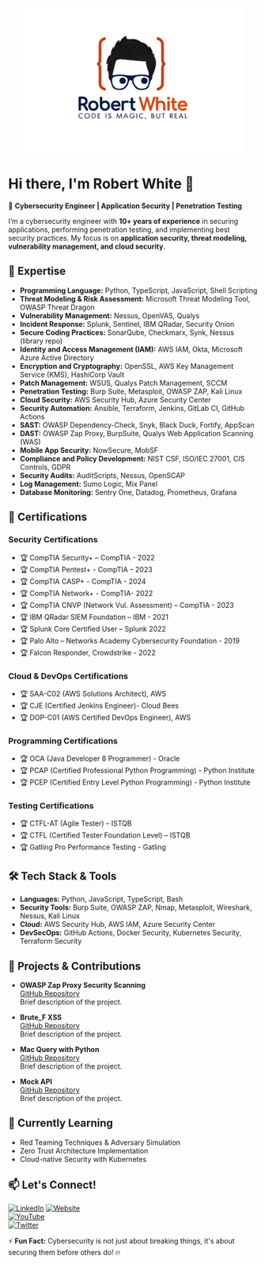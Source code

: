 <p align="center" style="margin-top: 20px; margin-bottom: 20px;">
  <img src="https://raw.githubusercontent.com/robertwhite37/robertwhite37/main/3.png" width="450" alt="Cybersecurity Logo">
</p>

# Hi there, I'm Robert White 👋

🚀 **Cybersecurity Engineer | Application Security | Penetration Testing**

I’m a cybersecurity engineer with **10+ years of experience** in securing applications, performing penetration testing, and implementing best security practices. My focus is on **application security, threat modeling, vulnerability management, and cloud security**.

## 🔐 **Expertise**
- **Programming Language:** Python, TypeScript, JavaScript, Shell Scripting
- **Threat Modeling & Risk Assessment:** Microsoft Threat Modeling Tool, OWASP Threat Dragon
- **Vulnerability Management:** Nessus, OpenVAS, Qualys
- **Incident Response:** Splunk, Sentinel, IBM QRadar, Security Onion
- **Secure Coding Practices:** SonarQube, Checkmarx, Synk, Nessus (library repo)
- **Identity and Access Management (IAM):** AWS IAM, Okta, Microsoft Azure Active Directory
- **Encryption and Cryptography:** OpenSSL, AWS Key Management Service (KMS), HashiCorp Vault
- **Patch Management:** WSUS, Qualys Patch Management, SCCM
- **Penetration Testing:** Burp Suite, Metasploit, OWASP ZAP, Kali Linux
- **Cloud Security:** AWS Security Hub, Azure Security Center
- **Security Automation:** Ansible, Terraform, Jenkins, GitLab CI, GitHub Actions
- **SAST:** OWASP Dependency-Check, Snyk, Black Duck, Fortify, AppScan
- **DAST:** OWASP Zap Proxy, BurpSuite, Qualys Web Application Scanning (WAS)
- **Mobile App Security:** NowSecure, MobSF
- **Compliance and Policy Development:** NIST CSF, ISO/IEC 27001, CIS Controls, GDPR
- **Security Audits:** AuditScripts, Nessus, OpenSCAP
- **Log Management:** Sumo Logic, Mix Panel
- **Database Monitoring:** Sentry One, Datadog, Prometheus, Grafana

## 📌 **Certifications**

### Security Certifications
- 🏆 CompTIA Security+ – CompTIA - 2022
- 🏆 CompTIA Pentest+ - CompTIA – 2023
- 🏆 CompTIA CASP+ - CompTIA - 2024
- 🏆 CompTIA Network+ - CompTIA- 2022
- 🏆 CompTIA CNVP (Network Vul. Assessment) – CompTIA - 2023
- 🏆 IBM QRadar SIEM Foundation – IBM - 2021
- 🏆 Splunk Core Certified User – Splunk 2022
- 🏆 Palo Alto – Networks Academy Cybersecurity Foundation - 2019
- 🏆 Falcon Responder, Crowdstrike - 2022

### Cloud & DevOps Certifications
- 🏆 SAA-C02 (AWS Solutions Architect), AWS
- 🏆 CJE (Certified Jenkins Engineer)- Cloud Bees
- 🏆 DOP-C01 (AWS Certified DevOps Engineer), AWS

### Programming Certifications
- 🏆 OCA (Java Developer 8 Programmer) - Oracle
- 🏆 PCAP (Certified Professional Python Programming) - Python Institute
- 🏆 PCEP (Certified Entry Level Python Programming) - Python Institute

### Testing Certifications
- 🏆 CTFL-AT (Agile Tester) – ISTQB
- 🏆 CTFL (Certified Tester Foundation Level) – ISTQB
- 🏆 Gatling Pro Performance Testing - Gatling

## 🛠 **Tech Stack & Tools**
- **Languages:** Python, JavaScript, TypeScript, Bash
- **Security Tools:** Burp Suite, OWASP ZAP, Nmap, Metasploit, Wireshark, Nessus, Kali Linux
- **Cloud:** AWS Security Hub, AWS IAM, Azure Security Center
- **DevSecOps:** GitHub Actions, Docker Security, Kubernetes Security, Terraform Security

## 📝 Projects & Contributions
- **OWASP Zap Proxy Security Scanning**  
  [GitHub Repository](https://github.com/robertwhite37/Owasp_Zap_Security_Scanning)  
  Brief description of the project.

- **Brute_F XSS**  
  [GitHub Repository](https://github.com/robertwhite37/BruteF_XSS)  
  Brief description of the project.

- **Mac Query with Python**  
  [GitHub Repository](https://github.com/robertwhite37/mac_query_with_python)  
  Brief description of the project.

- **Mock API**  
  [GitHub Repository](https://github.com/robertwhite37/aluna_api_ui_example)  
  Brief description of the project.

## 🌱 **Currently Learning**
- Red Teaming Techniques & Adversary Simulation
- Zero Trust Architecture Implementation
- Cloud-native Security with Kubernetes

## 📫 Let's Connect!
[![LinkedIn](https://img.shields.io/badge/LinkedIn-0077B5?logo=linkedin&logoColor=white)](https://www.linkedin.com/in/robertwhite37) 
[![Website](https://img.shields.io/badge/Website-4285F4?logo=google-chrome&logoColor=white)](https://robertwhite.vercel.app/)  
[![YouTube](https://img.shields.io/badge/YouTube-FF0000?logo=youtube&logoColor=white)](https://www.youtube.com/yourchannel)  
[![Twitter](https://img.shields.io/badge/Twitter-1DA1F2?logo=twitter&logoColor=white)](https://twitter.com/yourhandle)  

⚡ **Fun Fact:** Cybersecurity is not just about breaking things, it's about securing them before others do! 🔥
